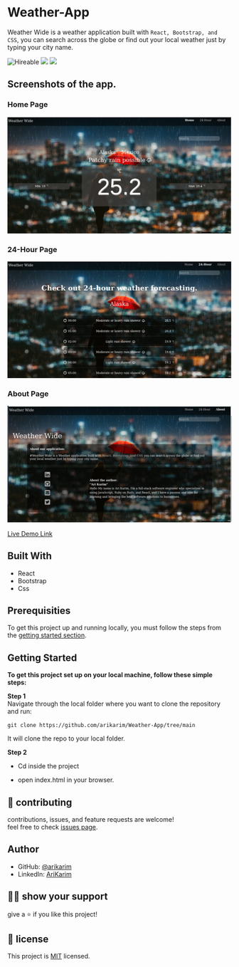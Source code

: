 # Weather-App

Weather Wide is a weather application built with `React, Bootstrap, and CSS`, you can search across the globe or find out your local weather just by typing your city name.<br>

![Hireable](https://img.shields.io/badge/Hireable-yes-success) ![](https://img.shields.io/badge/Mobile--responsive-yes-green) ![](https://img.shields.io/badge/-Microverse%20projects-blueviolet)



## Screenshots of the app.

### Home Page
![image](./src/img/s1.png)

### 24-Hour Page
![image](./src/img/s2.png)

### About Page
![image](./src/img/s3.png)

[Live Demo Link](https://arikarim.github.io/React-Weather/)

## Built With

- React
- Bootstrap
- Css

## Prerequisities

To get this project up and running locally, you must follow the steps from the [getting started section](#getting-started).

## Getting Started

**To get this project set up on your local machine, follow these simple steps:**

**Step 1**<br>
Navigate through the local folder where you want to clone the repository and run: <br>

```
git clone https://github.com/arikarim/Weather-App/tree/main 
```
It will clone the repo to your local folder.

**Step 2**<br>
- Cd inside the project

- open index.html in your browser.


## 🤝 contributing

contributions, issues, and feature requests are welcome!<br/>feel free to check [issues page](https://github.com/arikarim/Weather-App/issues).

## Author

- GitHub: [@arikarim](https://github.com/arikarim)
- LinkedIn: [AriKarim](https://www.linkedin.com/in/ari-karim-523bb81b3)

## 🙋‍♂ show your support

give a ⭐️ if you like this project!

## 📝 license



This project is [MIT](LICENSE) licensed.
